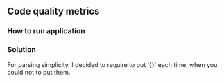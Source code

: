 ## Code quality metrics

### How to run application

### Solution
For parsing simplicity, I decided to require to put '{}' each time, when you could not to put them. 